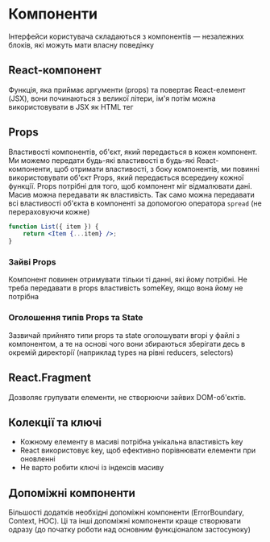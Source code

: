 # Компоненти

Інтерфейси користувача складаються з компонентів — незалежних блоків, які можуть мати власну поведінку

## React-компонент

Функція, яка приймає аргументи (props) та повертає React-елемент (JSX), вони починаються з великої літери, ім'я потім можна використовувати в JSX як HTML тег

## Props

Властивості компонентів, об'єкт, який передається в кожен компонент. Ми можемо передати будь-які властивості в будь-які React-компоненти, щоб отримати властивості, з боку компонентів, ми повинні використовувати об'єкт Props, який передається всередину кожної функції. Props потрібні для того, щоб компонент міг відмалювати дані. Масив можна передавати як властивість. Так само можна передавати всі властивості об'єкта в компоненті
за допомогою оператора `spread` (не перераховуючи кожне)

```jsx
function List({ item }) {
    return <Item {...item} />;
}
```

### Зайві Props

Компонент повинен отримувати тільки ті данні, які йому потрібні. Не треба передавати в props властивість someKey, якщо вона йому не потрібна

### Оголошення типів Props та State

Зазвичай прийнято типи props та state оголошувати вгорі у файлі з компонентом, а те на основі чого вони збираються зберігати десь в окремій директорії (наприклад types на рівні reducers, selectors)

## React.Fragment

Дозволяє групувати елементи, не створюючи зайвих DOM-об'єктів.

## Колекції та ключі

-   Кожному елементу в масиві потрібна унікальна властивість key
-   React використовує key, щоб ефективно порівнювати елементи при оновленні
-   Не варто робити ключі із індексів масиву

## Допоміжні компоненти

Більшості додатків необхідні допоміжні компоненти (ErrorBoundary, Context, HOC). Ці та інші допоміжні компоненти краще створювати одразу (до початку роботи над основним функціоналом застосуноку)
